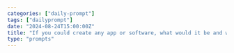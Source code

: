 ```yaml
---
categories: ["daily-prompt"]
tags: ["dailyprompt"]
date: "2024-08-24T15:00:00Z"
title: "If you could create any app or software, what would it be and what problem would it solve?"
type: "prompts"
---
```


